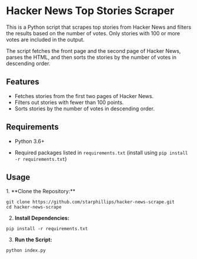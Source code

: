 <h1> Hacker News Top Stories Scraper </h1>

This is a Python script that scrapes top stories from Hacker News and filters the results based on the number of votes. Only stories with 100 or more votes are included in the output.

The script fetches the front page and the second page of Hacker News, parses the HTML, and then sorts the stories by the number of votes in descending order.

<h2> Features </h2>

- Fetches stories from the first two pages of Hacker News.
- Filters out stories with fewer than 100 points.
- Sorts stories by the number of votes in descending order.

<h2> Requirements </h2>

- Python 3.6+

- Required packages listed in `requirements.txt` (install using `pip install -r requirements.txt`)

<h2> Usage </h2>
1. **Clone the Repository:**
  
```console
git clone https://github.com/starphillips/hacker-news-scrape.git
cd hacker-news-scrape
```

2. **Install Dependencies:**

```console
pip install -r requirements.txt
```

3. **Run the Script:**

```console
python index.py
```




